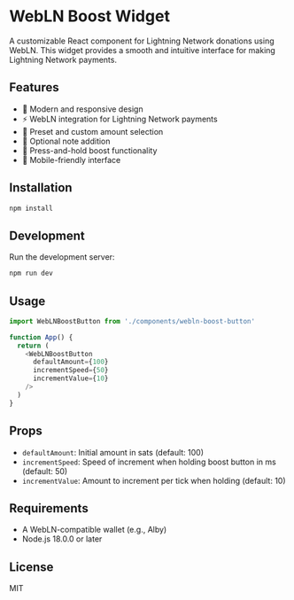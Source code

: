 # WebLN Boost Widget

A customizable React component for Lightning Network donations using WebLN. This widget provides a smooth and intuitive interface for making Lightning Network payments.

## Features

- 🎨 Modern and responsive design
- ⚡ WebLN integration for Lightning Network payments
- 💸 Preset and custom amount selection
- 📝 Optional note addition
- 🔄 Press-and-hold boost functionality
- 📱 Mobile-friendly interface

## Installation

```bash
npm install
```

## Development

Run the development server:

```bash
npm run dev
```

## Usage

```typescript
import WebLNBoostButton from './components/webln-boost-button'

function App() {
  return (
    <WebLNBoostButton
      defaultAmount={100}
      incrementSpeed={50}
      incrementValue={10}
    />
  )
}
```

## Props

- `defaultAmount`: Initial amount in sats (default: 100)
- `incrementSpeed`: Speed of increment when holding boost button in ms (default: 50)
- `incrementValue`: Amount to increment per tick when holding (default: 10)

## Requirements

- A WebLN-compatible wallet (e.g., Alby)
- Node.js 18.0.0 or later

## License

MIT
